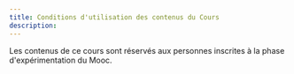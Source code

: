 ```yaml
---
title: Conditions d'utilisation des contenus du Cours
description:
---
```


Les contenus de ce cours sont réservés aux personnes inscrites à la phase d'expérimentation du Mooc.
